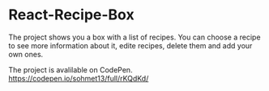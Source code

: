 # React-Recipe-Box
The project shows you a box with a list of recipes. You can choose a recipe to see more information about it, edite recipes, delete them and add your own ones.

The project is avalilable on CodePen.
https://codepen.io/sohmet13/full/rKQdKd/
